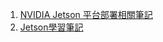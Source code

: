 1. [NVIDIA Jetson 平台部署相關筆記](https://hackmd.io/G80HMJRmSwaaLD8W1PHUPg)
2. [Jetson學習筆記](https://zzydl.blog.csdn.net/article/details/114747285)